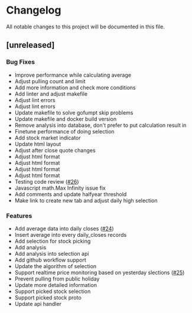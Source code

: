 # Changelog

All notable changes to this project will be documented in this file.

## [unreleased]

### Bug Fixes

- Improve performance while calculating average
- Adjust pulling count and limit
- Add more information and check more conditions
- Add linter and adjust makefile
- Adjust lint errors
- Adjust lint errors
- Update makefile to solve gofumpt skip problems
- Update makefile and docker build version
- Remove analysis into database, don't prefer to put calculation result in
- Finetune performance of doing selection
- Add stock market indicator
- Update html layout
- Adjust after close quote changes
- Adjust html format
- Adjust html format
- Adjust html format
- Adjust html format
- Testing code review ([#26](https://github.com/samwang0723/stock-crawler/issues/26))
- Javascript math.Max Infinity issue fix
- Add comments and update halfyear threshold
- Make link to create new tab and adjust daily high selection

### Features

- Add average data into daily closes ([#24](https://github.com/samwang0723/stock-crawler/issues/24))
- Insert average into every daily_closes records
- Add selection for stock picking
- Add analysis
- Add analysis into selection api
- Add github workflow support
- Update the algorithm of selection
- Support realtime price monitoring based on yesterday slections ([#25](https://github.com/samwang0723/stock-crawler/issues/25))
- Prevent pulling from public holiday
- Update more detailed information
- Support picked stock selection
- Support picked stock proto
- Update api handler

<!-- generated by git-cliff -->
